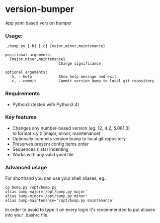 # version-bumper
App.yaml based version bumper

### Usage:

```
./bump.py [-h] [-c] {major,minor,maintenance}

positional arguments:
  {major,minor,maintenance}
                        Change significance

optional arguments:     
  -h, --help            Show help message and exit
  -c, --commit          Commit version bump to local git repository
```

### Requirements

* Python3 (tested with Python3.4)

### Key features

* Changes any number-based version (eg. 12, 4.2, 5.081.3)    
to format x.y.z (major, minor, maintenance)
* Optionally commits version bump to local git repository
* Preserves present config items order
* Sequences (lists) indenting
* Works with any valid yaml file

### Advanced usage

For shorthand you can use your shell aliases, eg.:

`cp bump.py /opt/bump.py`    
`alias bump-major='/opt/bump.py major'`    
`alias bump-minor='/opt/bump.py minor'`     
`alias bump-maintenance='/opt/bump.py maintenance'`     

In order to avoid to type it on every login it's recommended to put aliases into your .bashrc file.

